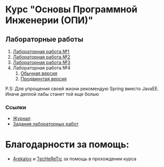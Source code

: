 # Курс "Основы Программной Инженерии (ОПИ)"
## Лабораторные работы

1) [Лабораторная работа №1](./lab1/README.md)
2) [Лабораторная работа №2](./lab2/README.md)
3) [Лабораторная работа №3](./lab3/README.md)
4) Лабораторная работа №4
   1) [Обычная версия](./lab4-based/README.md)
   2) [Продвинутая версия](./lab4-enhanced/README.md)

P.S: Для упрощения своей жизни рекомендую Spring вместо JavaEE. Иначе деплой лабы станет той еще болью

### Ссылки
* [Журнал](https://docs.google.com/spreadsheets/d/1J4CJTEE185eR_LpWSQquGP7Rd6oErDuMxsUXKgmSGgI/edit?gid=1871395551#gid=1871395551)
* [Задания лабораторных работ](https://se.ifmo.ru/courses/software-engineering-basics#labs)

# Благодарности за помощь:
* [Arekalov](https://github.com/arekalov) и [TecHeReTic](https://github.com/TecHeReTiC3141) за помощь в прохождении курса
